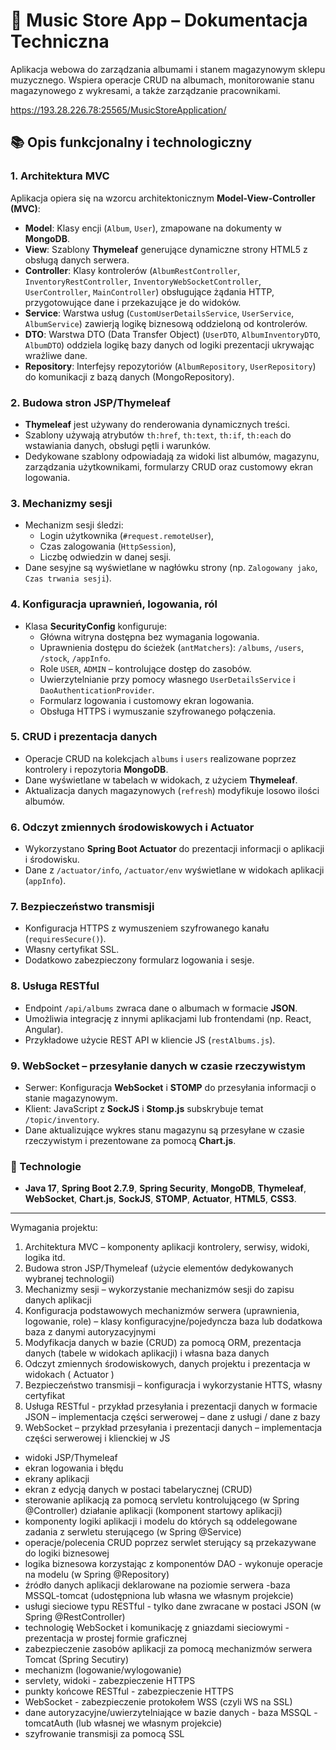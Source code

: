 # 🎵 Music Store App – Dokumentacja Techniczna

Aplikacja webowa do zarządzania albumami i stanem magazynowym sklepu muzycznego. Wspiera operacje CRUD na albumach, monitorowanie stanu magazynowego z wykresami, a także zarządzanie pracownikami. 

https://193.28.226.78:25565/MusicStoreApplication/

## 📚 Opis funkcjonalny i technologiczny

### 1. Architektura MVC
Aplikacja opiera się na wzorcu architektonicznym **Model-View-Controller (MVC)**:
- **Model**: Klasy encji (`Album`, `User`), zmapowane na dokumenty w **MongoDB**.
- **View**: Szablony **Thymeleaf** generujące dynamiczne strony HTML5 z obsługą danych serwera.
- **Controller**: Klasy kontrolerów (`AlbumRestController`, `InventoryRestController`, `InventoryWebSocketController`, `UserController`, `MainController`) obsługujące żądania HTTP, przygotowujące dane i przekazujące je do widoków.
- **Service**: Warstwa usług (`CustomUserDetailsService`, `UserService`, `AlbumService`) zawierją logikę biznesową oddzieloną od kontrolerów.
- **DTO**: Warstwa DTO (Data Transfer Object) (`UserDTO`, `AlbumInventoryDTO`, `AlbumDTO`) oddziela logikę bazy danych od logiki prezentacji ukrywając wrażliwe dane.
- **Repository**: Interfejsy repozytoriów (`AlbumRepository`, `UserRepository`) do komunikacji z bazą danych (MongoRepository).

### 2. Budowa stron JSP/Thymeleaf
- **Thymeleaf** jest używany do renderowania dynamicznych treści.
- Szablony używają atrybutów `th:href`, `th:text`, `th:if`, `th:each` do wstawiania danych, obsługi pętli i warunków.
- Dedykowane szablony odpowiadają za widoki list albumów, magazynu, zarządzania użytkownikami, formularzy CRUD oraz customowy ekran logowania.

### 3. Mechanizmy sesji
- Mechanizm sesji śledzi:
  - Login użytkownika (`#request.remoteUser`),
  - Czas zalogowania (`HttpSession`),
  - Liczbę odwiedzin w danej sesji.
- Dane sesyjne są wyświetlane w nagłówku strony (np. `Zalogowany jako`, `Czas trwania sesji`).

### 4. Konfiguracja uprawnień, logowania, ról
- Klasa **SecurityConfig** konfiguruje:
  - Główna witryna dostępna bez wymagania logowania.
  - Uprawnienia dostępu do ścieżek (`antMatchers`): `/albums`, `/users`, `/stock`, `/appInfo`.
  - Role `USER`, `ADMIN` – kontrolujące dostęp do zasobów.
  - Uwierzytelnianie przy pomocy własnego `UserDetailsService` i `DaoAuthenticationProvider`.
  - Formularz logowania i customowy ekran logowania.
  - Obsługa HTTPS i wymuszanie szyfrowanego połączenia.

### 5. CRUD i prezentacja danych
- Operacje CRUD na kolekcjach `albums` i `users` realizowane poprzez kontrolery i repozytoria **MongoDB**.
- Dane wyświetlane w tabelach w widokach, z użyciem **Thymeleaf**.
- Aktualizacja danych magazynowych (`refresh`) modyfikuje losowo ilości albumów.

### 6. Odczyt zmiennych środowiskowych i Actuator
- Wykorzystano **Spring Boot Actuator** do prezentacji informacji o aplikacji i środowisku.
- Dane z `/actuator/info`, `/actuator/env` wyświetlane w widokach aplikacji (`appInfo`).

### 7. Bezpieczeństwo transmisji
- Konfiguracja HTTPS z wymuszeniem szyfrowanego kanału (`requiresSecure()`).
- Własny certyfikat SSL.
- Dodatkowo zabezpieczony formularz logowania i sesje.

### 8. Usługa RESTful
- Endpoint `/api/albums` zwraca dane o albumach w formacie **JSON**.
- Umożliwia integrację z innymi aplikacjami lub frontendami (np. React, Angular).
- Przykładowe użycie REST API w kliencie JS (`restAlbums.js`).

### 9. WebSocket – przesyłanie danych w czasie rzeczywistym
- Serwer: Konfiguracja **WebSocket** i **STOMP** do przesyłania informacji o stanie magazynowym.
- Klient: JavaScript z **SockJS** i **Stomp.js** subskrybuje temat `/topic/inventory`.
- Dane aktualizujące wykres stanu magazynu są przesyłane w czasie rzeczywistym i prezentowane za pomocą **Chart.js**.

### 🚀 Technologie
- **Java 17**, **Spring Boot 2.7.9**, **Spring Security**, **MongoDB**, **Thymeleaf**, **WebSocket**, **Chart.js**, **SockJS**, **STOMP**, **Actuator**, **HTML5**, **CSS3**.

________________________________________

Wymagania projektu:

  1. Architektura MVC – komponenty aplikacji kontrolery, serwisy, widoki, logika itd.
  2. Budowa stron JSP/Thymeleaf (użycie elementów dedykowanych wybranej technologii)
  3. Mechanizmy sesji – wykorzystanie mechanizmów sesji do zapisu danych aplikacji
  4. Konfiguracja podstawowych mechanizmów serwera (uprawnienia, logowanie, role) – klasy konfiguracyjne/pojedyncza baza lub dodatkowa baza z danymi autoryzacyjnymi
  5. Modyfikacja danych w bazie (CRUD) za pomocą ORM, prezentacja danych (tabele w widokach aplikacji) i własna baza danych
  6. Odczyt zmiennych środowiskowych, danych projektu i prezentacja w widokach ( Actuator )
  7. Bezpieczeństwo transmisji – konfiguracja i wykorzystanie HTTS, własny certyfikat
  8. Usługa RESTful - przykład przesyłania i prezentacji danych w formacie JSON – implementacja części serwerowej – dane z usługi / dane z bazy
  9. WebSocket – przykład przesyłania i prezentacji danych – implementacja części serwerowej i klienckiej w JS

  - widoki JSP/Thymeleaf
  - ekran logowania i błędu
  - ekrany aplikacji
  - ekran z edycją danych w postaci tabelarycznej (CRUD)
  - sterowanie aplikacją za pomocą servletu kontrolującego (w Spring @Controller) działanie aplikacji (komponent startowy aplikacji)
  - komponenty logiki aplikacji i modelu do których są oddelegowane zadania z serwletu sterującego (w Spring @Service)
  - operacje/polecenia CRUD poprzez serwlet sterujący są przekazywane do logiki biznesowej
  - logika biznesowa korzystając z komponentów DAO - wykonuje operacje na modelu (w Spring @Repository)
  - źródło danych aplikacji deklarowane na poziomie serwera -baza MSSQL-tomcat (udostępniona lub własna we własnym projekcie)
  - usługi sieciowe typu RESTful - tylko dane zwracane w postaci JSON (w Spring @RestController)
  - technologię WebSocket i komunikację z gniazdami sieciowymi - prezentacja w prostej formie graficznej
  - zabezpieczenie zasobów aplikacji za pomocą mechanizmów serwera Tomcat (Spring Secutiry)
  - mechanizm (logowanie/wylogowanie)
  - servlety, widoki - zabezpieczenie HTTPS
  - punkty końcowe RESTful - zabezpieczenie HTTPS
  - WebSocket - zabezpieczenie protokołem WSS (czyli WS na SSL)
  - dane autoryzacyjne/uwierzytelniające w bazie danych - baza MSSQL - tomcatAuth (lub własnej we własnym projekcie)
  - szyfrowanie transmisji za pomocą SSL